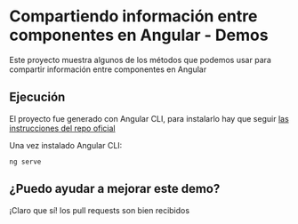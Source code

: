 # Compartiendo información entre componentes en Angular - Demos

Este proyecto muestra algunos de los métodos que podemos usar para compartir información entre componentes en Angular

## Ejecución

El proyecto fue generado con Angular CLI, para instalarlo hay que seguir [las instrucciones del repo oficial](https://github.com/angular/angular-cli)

Una vez instalado Angular CLI:

`ng serve`

## ¿Puedo ayudar a mejorar este demo?

¡Claro que sí! los pull requests son bien recibidos
